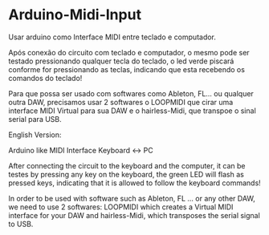 # Arduino-Midi-Input
Usar arduino como Interface MIDI entre teclado e computador.

Após conexão do circuito com teclado e computador, o mesmo pode ser testado pressionando qualquer tecla do teclado, o led verde piscará conforme for pressionando as teclas, indicando que esta recebendo os comandos do teclado!

Para que possa ser usado com softwares como Ableton, FL... ou qualquer outra DAW, precisamos usar 2 softwares o LOOPMIDI que cirar uma interface MIDI Virtual para sua DAW e o hairless-Midi, que transpoe o sinal serial para USB.


English Version:

Arduino like MIDI Interface Keyboard <-> PC

After connecting the circuit to the keyboard and the computer, it can be testes by pressing any key on the keyboard, the green LED will flash as pressed keys, indicating that it is allowed to follow the keyboard commands!

In order to be used with software such as Ableton, FL ... or any other DAW, we need to use 2 softwares: LOOPMIDI which creates a Virtual MIDI interface for your DAW and hairless-Midi, which transposes the serial signal to USB.


